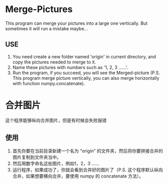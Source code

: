 # Merge-Pictures
This program can merge your pictures into a large one vertically. But sometimes it will run a mistake maybe... 

## USE
 1. You need create a new folder named 'origin' in current directory, and copy the pictures needed to merge to it.
 2. Name these pictures with numbers such as '1, 2, 3 ......'.
 3. Run the program, if you succeed, you will see the Merged-picture (P.S. This program merge picture vertically, you can also merge horizontally with function numpy.concatenate).
 
 
 # 合并图片
 这个程序能够纵向合并图片，但是有时候会失败报错
 
 ## 使用
  1. 首先你要在当前目录新建一个名为 “origin” 的文件夹，然后将你要拼接合并的图片复制到文件夹当中。
  2. 然后用数字命名这些图片，例如1，2，3 ……
  3. 运行程序，如果成功了，你就会看到合并好的图片了（P.S. 这个程序默认纵向合并，如果想要横向合并，要使用 numpy 的 concatenate 方法）。
